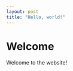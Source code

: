 ```yaml
---
layout: post
title: "Hello, world!"
---
```

# Welcome
Welcome to the website!
<!--stackedit_data:
eyJoaXN0b3J5IjpbMzE4Njg1Mjk4XX0=
-->